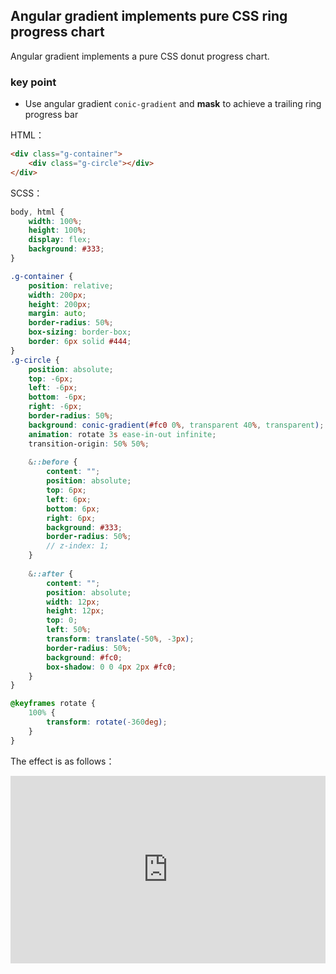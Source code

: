 ## Angular gradient implements pure CSS ring progress chart

Angular gradient implements a pure CSS donut progress chart.

### key point

+ Use angular gradient `conic-gradient` and **mask** to achieve a trailing ring progress bar

HTML：

```html
<div class="g-container">
    <div class="g-circle"></div>
</div>
```

SCSS：
```scss
body, html {
    width: 100%;
    height: 100%;
    display: flex;
    background: #333;
}

.g-container {
    position: relative;
    width: 200px;
    height: 200px;
    margin: auto;
    border-radius: 50%;
    box-sizing: border-box;
    border: 6px solid #444;
}
.g-circle {
    position: absolute;
    top: -6px;
    left: -6px;
    bottom: -6px;
    right: -6px;
    border-radius: 50%;
    background: conic-gradient(#fc0 0%, transparent 40%, transparent);
    animation: rotate 3s ease-in-out infinite;
    transition-origin: 50% 50%;
    
    &::before {
        content: "";
        position: absolute;
        top: 6px;
        left: 6px;
        bottom: 6px;
        right: 6px;
        background: #333;
        border-radius: 50%;
        // z-index: 1;
    }
    
    &::after {
        content: "";
        position: absolute;
        width: 12px;
        height: 12px;
        top: 0;
        left: 50%;
        transform: translate(-50%, -3px);
        border-radius: 50%;
        background: #fc0;
        box-shadow: 0 0 4px 2px #fc0;
    }
}

@keyframes rotate {
    100% {
        transform: rotate(-360deg);
    }
}
```

The effect is as follows：

<iframe height="300" style="width: 100%;" scrolling="no" title="bg-conic-circle-loading" src="https://codepen.io/dvha/embed/preview/QWzBrve?default-tab=html%2Cresult&editable=true" frameborder="no" loading="lazy" allowtransparency="true" allowfullscreen="true">
  See the Pen <a href="https://codepen.io/dvha/pen/QWzBrve">
  bg-conic-circle-loading</a> by HaDV (<a href="https://codepen.io/dvha">@dvha</a>)
  on <a href="https://codepen.io">CodePen</a>.
</iframe>